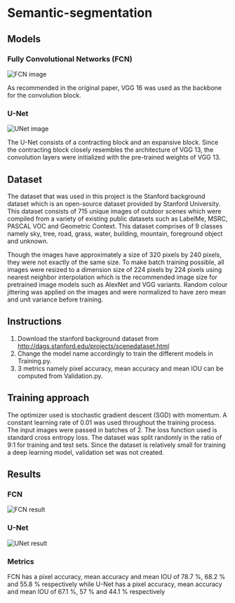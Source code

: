 # Semantic-segmentation

## Models

### Fully Convolutional Networks (FCN)
![FCN image](https://user-images.githubusercontent.com/81757215/114264076-60936900-9a1b-11eb-98ce-451a92fd417a.png)

As recommended in the original paper, VGG 16 was used as the backbone for the convolution block.

### U-Net
![UNet image](https://user-images.githubusercontent.com/81757215/114264084-6c7f2b00-9a1b-11eb-82d6-095259ce1619.png)

The U-Net consists of a contracting block and an expansive block. Since the contracting block closely resembles the architecture of VGG 13, the convolution layers were initialized with the pre-trained weights of VGG 13.

## Dataset

The dataset that was used in this project is the Stanford background dataset which is an open-source dataset provided by Stanford University. This dataset consists of 715 unique images of outdoor scenes which were compiled from a variety of existing public datasets such as LabelMe, MSRC, PASCAL VOC and Geometric Context. This dataset comprises of 9 classes namely sky, tree, road, grass, water, building, mountain, foreground object and unknown.

Though the images have approximately a size of 320 pixels by 240 pixels, they were not exactly of the same size. To make batch training possible, all images were resized to a dimension size of 224 pixels by 224 pixels using nearest neighbor interpolation which is the recommended image size for pretrained image models such as AlexNet and VGG variants. Random colour jittering was applied on the images and were normalized to have zero mean and unit variance before training.

## Instructions
1. Download the stanford background dataset from http://dags.stanford.edu/projects/scenedataset.html
2. Change the model name accordingly to train the different models in Training.py.
3. 3 metrics namely pixel accuracy, mean accuracy and mean IOU can be computed from Validation.py.

## Training approach
The optimizer used is stochastic gradient descent (SGD) with momentum. A constant learning rate of 0.01 was used throughout the training process. The input images were passed in batches of 2. The loss function used is standard cross entropy loss. The dataset was split randomly in the ratio of 9:1 for training and test sets. Since the dataset is relatively small for training a deep learning model, validation set was not created.

## Results

### FCN
![FCN result](https://user-images.githubusercontent.com/81757215/114264376-26c36200-9a1d-11eb-9958-a654d671935b.JPG)

### U-Net
![UNet result](https://user-images.githubusercontent.com/81757215/114264380-29be5280-9a1d-11eb-8a98-ff240b709f4c.JPG)

### Metrics
FCN has a pixel accuracy, mean accuracy and mean IOU of 78.7 %, 68.2 % and 55.8 % respectively while U-Net has a pixel accuracy, mean accuracy and mean IOU of 67.1 %, 57 % and 44.1 % respectively


